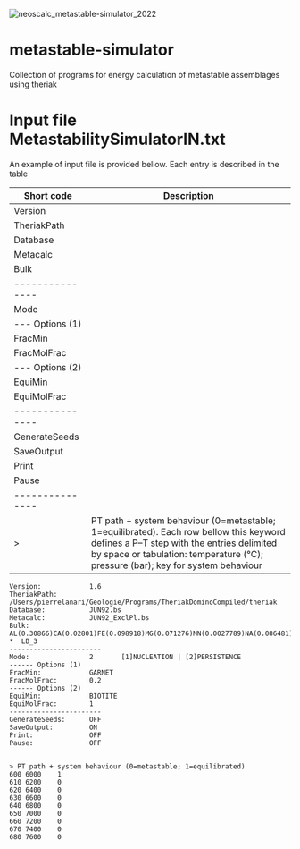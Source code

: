 ![neoscalc_metastable-simulator_2022](https://user-images.githubusercontent.com/54409312/169957104-0dc632c0-912a-429e-9f1b-b00b207a4b86.png)


# metastable-simulator
Collection of programs for energy calculation of metastable assemblages using theriak

# Input file MetastabilitySimulatorIN.txt

An example of input file is provided bellow. Each entry is described in the table

| Short code      | Description                                                   |
| ----------------| --------------------------------------------------------------|
| Version         |         |
| TheriakPath     |         |
| Database        |         |
| Metacalc        |         |
| Bulk            |         |
| --------------- |                                                               |
| Mode            |         |
| --- Options (1) |                                                               |
| FracMin         |         |
| FracMolFrac     |         |
| --- Options (2) |                                                               |
| EquiMin         |         |
| EquiMolFrac     |         |
| --------------- |                                                               |
| GenerateSeeds   |         |
| SaveOutput      |         |
| Print           |         |
| Pause           |         |
| --------------- |                                                                |
| >               | PT path + system behaviour (0=metastable; 1=equilibrated). Each row bellow this keyword defines a P–T step with the entries delimited by space or tabulation: temperature (°C); pressure (bar); key for system behaviour |




```
Version:			1.6
TheriakPath:		/Users/pierrelanari/Geologie/Programs/TheriakDominoCompiled/theriak
Database:			JUN92.bs
Metacalc:			JUN92_ExclPl.bs
Bulk:				AL(0.30866)CA(0.02801)FE(0.098918)MG(0.071276)MN(0.0027789)NA(0.086481)SI(1.0716)TI(0.011115)K(0.090249)H(0.03744)O(?)   *  LB_3  
-----------------------
Mode:				2		[1]NUCLEATION | [2]PERSISTENCE
------ Options (1)
FracMin:			GARNET
FracMolFrac:		0.2		
------ Options (2)
EquiMin:			BIOTITE
EquiMolFrac:		1
-----------------------
GenerateSeeds:		OFF
SaveOutput:			ON
Print:				OFF		
Pause:				OFF


> PT path + system behaviour (0=metastable; 1=equilibrated)
600	6000	1
610	6200	0
620	6400	0
630	6600	0
640	6800	0
650	7000	0
660	7200	0
670	7400	0
680	7600	0
```


